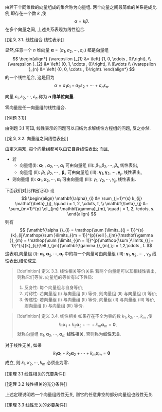 由若干个同维数的向量组成的集合称为向量组. 两个向量之间最简单的关系是成比例,即存在一个数 $k$ ,使
$$
\alpha = {k\beta }\text{.}
$$
在多个向量之间, 上述关系表现为线性组合.

[[定义 3.1. 线性组合 线性表示]]

显然,任意一个 $n$ 维向量 $\mathbf{\alpha } = \left( {{a}_{1},{a}_{2},\cdots ,{a}_{n}}\right)$ 都是向量组
$$
\begin{align*}
{\varepsilon }_{1} &= \left( {1, 0, \cdots , 0}\right), \\
{\varepsilon }_{2} &= \left( {0, 1, \cdots , 0}\right), \\
&\vdots \\
{\varepsilon }_{n} &= \left( {0, 0, \cdots , 1}\right).
\end{align*}
$$
的一个线性组合, 这是因为 $$\alpha = {a}_{1}{\varepsilon }_{1} + {a}_{2}{\varepsilon }_{2} + \cdots + {a}_{n}{\varepsilon }_{n} .$$

向量 ${\varepsilon }_{1},{\varepsilon }_{2},\cdots ,{\varepsilon }_{n}$ 称为 **$n$ 维单位向量**.

零向量是任一向量组的线性组合.

[[例题 3.1]]

由例题 3.1 可知, 线性表示的问题可以归结为求解线性方程组的问题, 反之亦然.

[[定义 3.2. 向量组之间线性表出]]

由定义易知, 每个向量组都可以由它自身线性表出; 而且,
- 若
	- 向量组(I): ${\mathbf{\alpha }}_{1}$ , ${\alpha }_{2},\cdots ,{\alpha }_{t}$ 可由向量组 (II): ${\beta }_{1},{\beta }_{2},\cdots ,{\beta }_{s}$ 线性表出, 
	- 向量组 (II): ${\beta }_{1},{\beta }_{2},\cdots$ , ${\mathbf{\beta }}_{s}$ 可由向量组 (III): ${\mathbf{\gamma }}_{1},{\mathbf{\gamma }}_{2},\cdots ,{\mathbf{\gamma }}_{p}$ 线性表出, 
- 则向量组 (I): ${\mathbf{\alpha }}_{1},{\mathbf{\alpha }}_{2},\cdots ,{\mathbf{\alpha }}_{t}$ 可由向量组 (III): ${\gamma }_{1},{\gamma }_{2},\cdots ,{\gamma }_{p}$ 线性表出.

下面我们对此作出证明: 设
$$
\begin{align}
\mathbf{\alpha}_{i} &= \sum_{j=1}^{s} k_{ij} \mathbf{\beta}_{j}, \quad i = 1, 2, \cdots, t, \\
\mathbf{\beta}_{j} &= \sum_{m=1}^{p} \ell_{jm} \mathbf{\gamma}_{m}, \quad j = 1, 2, \cdots, s.
\end{align}
$$
则有
$$
{\mathbf{\alpha }}_{i} = \mathop{\sum }\limits_{{j = 1}}^{s}{k}_{ij}\mathop{\sum }\limits_{{m = 1}}^{p}{\ell }_{jm}{\mathbf{\gamma }}_{m} = \mathop{\sum }\limits_{{m = 1}}^{p}\mathop{\sum }\limits_{{j = 1}}^{s}{k}_{ij}{\ell }_{jm}{\mathbf{\gamma }}_{m},\;i = 1,2,\cdots , t.
$$
这表明,向量组 (I): ${\mathbf{\alpha }}_{1},{\mathbf{\alpha }}_{2},\cdots ,{\mathbf{\alpha }}_{t}$ 中的每一个向量可由向量组 (III): ${\mathbf{\gamma }}_{1},{\mathbf{\gamma }}_{2},\cdots$ , ${\gamma }_{p}$ 线性表出,结论成立.

> [!definition] 定义 3.3.  线性相关等价关系
> 若两个向量组可以互相线性表出, 则称它们等价.
> 向量组的等价有以下性质:
> 1. 反身性: 每个向量组与自身等价;
> 2. 对称性: 若向量组 (I) 与向量组 (II) 等价, 则向量组 (II) 与向量组 (I) 等价;
> 3. 传递性: 若向量组 (I) 与向量组 (II) 等价, 向量组 (II) 与向量组 (III) 等价, 则向量组 (I) 与向量组 (III) 等价.

> [!definition] 定义 3.4.  线性相关
> 如果存在不全为零的数 ${k}_{1},{k}_{2},\cdots ,{k}_{m}$ ,使
> $$
> {k}_{1}{\mathbf{\alpha }}_{1} + {k}_{2}{\mathbf{\alpha }}_{2} + \cdots + {k}_{m}{\mathbf{\alpha }}_{m} = \mathbf{0},
> $$
> 就称向量组 ${\mathbf{\alpha }}_{1},{\mathbf{\alpha }}_{2},\cdots ,{\mathbf{\alpha }}_{m}$ **线性相关**, 否则称为**线性无关**.

对于线性无关, 如果
$$
{k}_{1}{\mathbf{\alpha }}_{1} + {k}_{2}{\mathbf{\alpha }}_{2} + \cdots + {k}_{m}{\mathbf{\alpha }}_{m} = \mathbf{0}
$$
成立, 则 ${k}_{1},{k}_{2},\cdots ,{k}_{m}$ 必须全为零.

[[定理 3.1 线性相关的充要条件]]

[[定理 3.2 线性相关的充分条件]]

上述定理说明若一个向量组线性无关, 则它的任意非空的部分向量组也线性无关.

[[定理 3.3 线性无关的必要条件]]